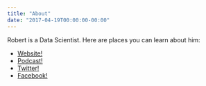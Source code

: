 ```yaml
---
title: "About"
date: "2017-04-19T00:00:00-00:00"
---
```


Robert is a Data Scientist.  Here are places you can learn about him:

* [Website!](http://robertkahne.net/)
* [Podcast!](http://myoldkentuckypodcast.podbean.com/)
* [Twitter!](https://twitter.com/rkahne)
* [Facebook!](https://www.facebook.com/rkahne)

